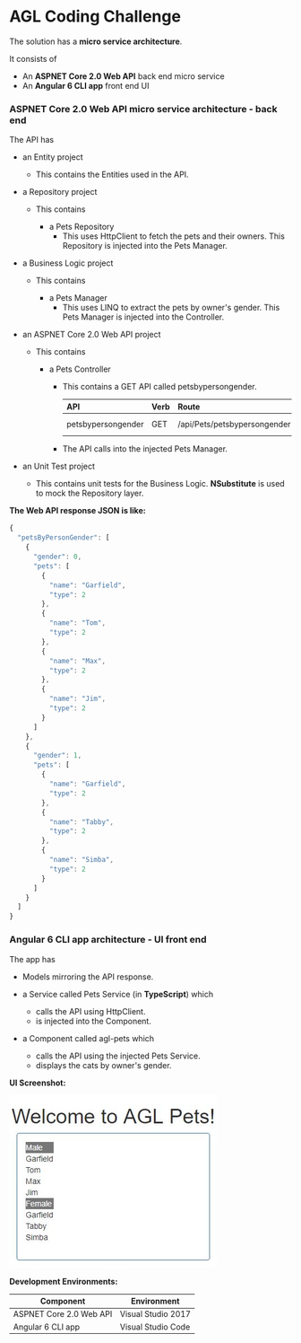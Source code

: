 # AGL Coding Challenge

The solution has a **micro service architecture**.

It consists of

*   An **ASPNET Core 2.0 Web API** back end micro service
*   An **Angular 6 CLI app** front end UI

### ASPNET Core 2.0 Web API micro service architecture - back end

The API has

*   an Entity project
    *   This contains the Entities used in the API.

*   a Repository project
    *   This contains
        
        *   a Pets Repository
            *   This uses HttpClient to fetch the pets and their owners. This Repository is injected into the Pets Manager.

*   a Business Logic project
    *   This contains
        
        *   a Pets Manager
            *   This uses LINQ to extract the pets by owner's gender. This Pets Manager is injected into the Controller.            

* an ASPNET Core 2.0 Web API project
    *   This contains
        
        *   a Pets Controller
            *   This contains a GET API called petsbypersongender.

                | API | Verb | Route | Sample Url |
                | ---------- | -------- | --------- | ----------- |
                | petsbypersongender | GET | /api/Pets/petsbypersongender | http://localhost:64875/api/Pets/petsbypersongender?petType=Cat |

            *   The API calls into the injected Pets Manager.                

*   an Unit Test project
    *   This contains unit tests for the Business Logic. **NSubstitute** is used to mock the Repository layer.  

**The Web API response JSON is like:**

```javascript
{
  "petsByPersonGender": [
    {
      "gender": 0,
      "pets": [
        {
          "name": "Garfield",
          "type": 2
        },
        {
          "name": "Tom",
          "type": 2
        },
        {
          "name": "Max",
          "type": 2
        },
        {
          "name": "Jim",
          "type": 2
        }
      ]
    },
    {
      "gender": 1,
      "pets": [
        {
          "name": "Garfield",
          "type": 2
        },
        {
          "name": "Tabby",
          "type": 2
        },
        {
          "name": "Simba",
          "type": 2
        }
      ]
    }
  ]
}
```

### Angular 6 CLI app architecture - UI front end

The app has

*   Models mirroring the API response.    

*   a Service called Pets Service (in **TypeScript**) which
    
    *   calls the API using HttpClient.
    *   is injected into the Component.

*   a Component called agl-pets which

    *   calls the API using the injected Pets Service.
    *   displays the cats by owner's gender.  


**UI Screenshot:**

![Screenshot](https://github.com/VeritasSoftware/AGLCodingChallenge/blob/master/agl-web/Screenshot.JPG)


**Development Environments:**

| Component | Environment |
| ------- | ------ |
| ASPNET Core 2.0 Web API | Visual Studio 2017 |
| Angular 6 CLI app | Visual Studio Code |

